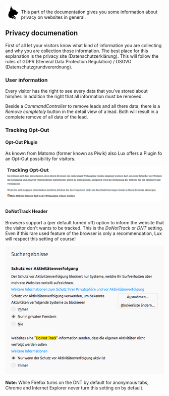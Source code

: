 <img align="left" src="../../Resources/Public/Icons/lux.svg" width="50" />

This part of the documentation gives you some information about privacy on websites in general.

## Privacy documenation

First of all let your visitors know what kind of information you are collecting and why you are collection those
information. The best place for this explanation is the privacy site (Datenschutzerklärung). This will follow the
rules of GDPR (General Data Protection Regulation) / DSGVO (Datenschutzgrundverordnung).

### User information

Every visitor has the right to see every data that you've stored about him/her. In addition the right that all
information must be removed.

Beside a *CommandController* to remove leads and all there data, there is a *Remove completely* button in the detail
view of a lead. Both will result in a complete remove of all data of the lead.

### Tracking Opt-Out

#### Opt-Out Plugin
As known from Matomo (former known as Piwik) also Lux offers a Plugin fo an Opt-Out possibility for visitors.

<img src="../Images/documentation_plugin_optout_frontend1.png" width="800" />

#### DoNotTrack Header

Browsers support a (per default turned off) option to inform the website that the visitor don't wants to be tracked.
This is the *DoNotTrack* or *DNT* setting. Even if this rare used feature of the browser is only a recommendation, Lux
will respect this setting of course!

<img src="../Images/documentation_marketing_donottrack.png" width="800" />

**Note:** While Firefox turns on the DNT by default for anonymous tabs, Chrome and Internet Explorer never turn this
setting on by default.
